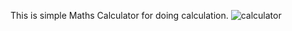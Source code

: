 This is simple Maths Calculator for doing calculation.
![calculator](https://github.com/user-attachments/assets/9ca608fd-df55-4084-b00f-958017423eba)
